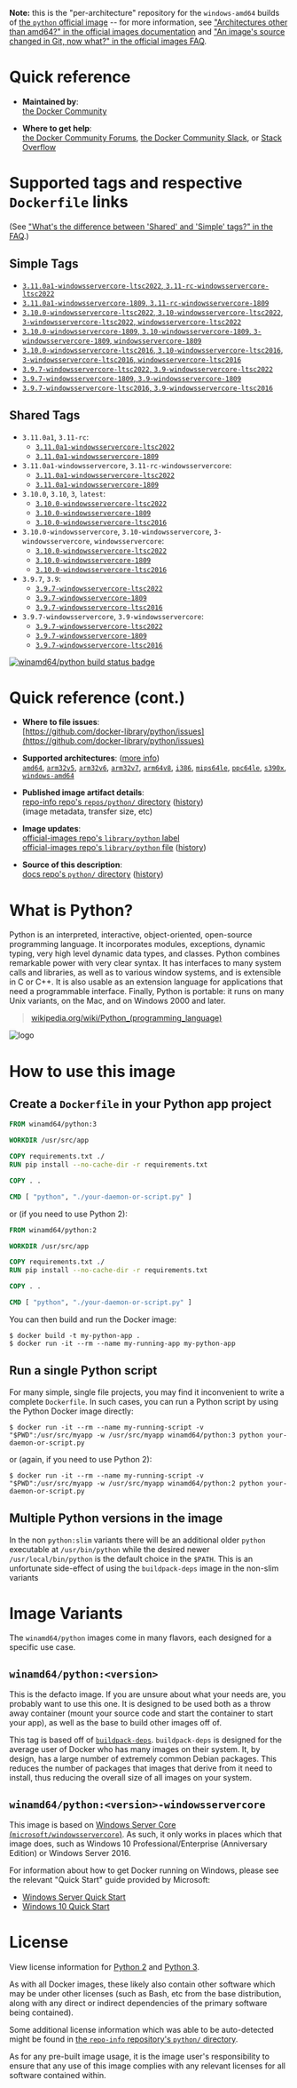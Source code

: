 <!--

********************************************************************************

WARNING:

    DO NOT EDIT "python/README.md"

    IT IS AUTO-GENERATED

    (from the other files in "python/" combined with a set of templates)

********************************************************************************

-->

**Note:** this is the "per-architecture" repository for the `windows-amd64` builds of [the `python` official image](https://hub.docker.com/_/python) -- for more information, see ["Architectures other than amd64?" in the official images documentation](https://github.com/docker-library/official-images#architectures-other-than-amd64) and ["An image's source changed in Git, now what?" in the official images FAQ](https://github.com/docker-library/faq#an-images-source-changed-in-git-now-what).

# Quick reference

-	**Maintained by**:  
	[the Docker Community](https://github.com/docker-library/python)

-	**Where to get help**:  
	[the Docker Community Forums](https://forums.docker.com/), [the Docker Community Slack](https://dockr.ly/slack), or [Stack Overflow](https://stackoverflow.com/search?tab=newest&q=docker)

# Supported tags and respective `Dockerfile` links

(See ["What's the difference between 'Shared' and 'Simple' tags?" in the FAQ](https://github.com/docker-library/faq#whats-the-difference-between-shared-and-simple-tags).)

## Simple Tags

-	[`3.11.0a1-windowsservercore-ltsc2022`, `3.11-rc-windowsservercore-ltsc2022`](https://github.com/docker-library/python/blob/34e07d84e7aca7be844494919006f2b6efc7d8bc/3.11-rc/windows/windowsservercore-ltsc2022/Dockerfile)
-	[`3.11.0a1-windowsservercore-1809`, `3.11-rc-windowsservercore-1809`](https://github.com/docker-library/python/blob/34e07d84e7aca7be844494919006f2b6efc7d8bc/3.11-rc/windows/windowsservercore-1809/Dockerfile)
-	[`3.10.0-windowsservercore-ltsc2022`, `3.10-windowsservercore-ltsc2022`, `3-windowsservercore-ltsc2022`, `windowsservercore-ltsc2022`](https://github.com/docker-library/python/blob/8d48af512dc58e9c29c9d4ee59477c195a29cbdc/3.10/windows/windowsservercore-ltsc2022/Dockerfile)
-	[`3.10.0-windowsservercore-1809`, `3.10-windowsservercore-1809`, `3-windowsservercore-1809`, `windowsservercore-1809`](https://github.com/docker-library/python/blob/8d48af512dc58e9c29c9d4ee59477c195a29cbdc/3.10/windows/windowsservercore-1809/Dockerfile)
-	[`3.10.0-windowsservercore-ltsc2016`, `3.10-windowsservercore-ltsc2016`, `3-windowsservercore-ltsc2016`, `windowsservercore-ltsc2016`](https://github.com/docker-library/python/blob/8d48af512dc58e9c29c9d4ee59477c195a29cbdc/3.10/windows/windowsservercore-ltsc2016/Dockerfile)
-	[`3.9.7-windowsservercore-ltsc2022`, `3.9-windowsservercore-ltsc2022`](https://github.com/docker-library/python/blob/9ff8b15bc523ab47020d9fb4a2449d5a82ff9750/3.9/windows/windowsservercore-ltsc2022/Dockerfile)
-	[`3.9.7-windowsservercore-1809`, `3.9-windowsservercore-1809`](https://github.com/docker-library/python/blob/9ff8b15bc523ab47020d9fb4a2449d5a82ff9750/3.9/windows/windowsservercore-1809/Dockerfile)
-	[`3.9.7-windowsservercore-ltsc2016`, `3.9-windowsservercore-ltsc2016`](https://github.com/docker-library/python/blob/9ff8b15bc523ab47020d9fb4a2449d5a82ff9750/3.9/windows/windowsservercore-ltsc2016/Dockerfile)

## Shared Tags

-	`3.11.0a1`, `3.11-rc`:
	-	[`3.11.0a1-windowsservercore-ltsc2022`](https://github.com/docker-library/python/blob/34e07d84e7aca7be844494919006f2b6efc7d8bc/3.11-rc/windows/windowsservercore-ltsc2022/Dockerfile)
	-	[`3.11.0a1-windowsservercore-1809`](https://github.com/docker-library/python/blob/34e07d84e7aca7be844494919006f2b6efc7d8bc/3.11-rc/windows/windowsservercore-1809/Dockerfile)
-	`3.11.0a1-windowsservercore`, `3.11-rc-windowsservercore`:
	-	[`3.11.0a1-windowsservercore-ltsc2022`](https://github.com/docker-library/python/blob/34e07d84e7aca7be844494919006f2b6efc7d8bc/3.11-rc/windows/windowsservercore-ltsc2022/Dockerfile)
	-	[`3.11.0a1-windowsservercore-1809`](https://github.com/docker-library/python/blob/34e07d84e7aca7be844494919006f2b6efc7d8bc/3.11-rc/windows/windowsservercore-1809/Dockerfile)
-	`3.10.0`, `3.10`, `3`, `latest`:
	-	[`3.10.0-windowsservercore-ltsc2022`](https://github.com/docker-library/python/blob/8d48af512dc58e9c29c9d4ee59477c195a29cbdc/3.10/windows/windowsservercore-ltsc2022/Dockerfile)
	-	[`3.10.0-windowsservercore-1809`](https://github.com/docker-library/python/blob/8d48af512dc58e9c29c9d4ee59477c195a29cbdc/3.10/windows/windowsservercore-1809/Dockerfile)
	-	[`3.10.0-windowsservercore-ltsc2016`](https://github.com/docker-library/python/blob/8d48af512dc58e9c29c9d4ee59477c195a29cbdc/3.10/windows/windowsservercore-ltsc2016/Dockerfile)
-	`3.10.0-windowsservercore`, `3.10-windowsservercore`, `3-windowsservercore`, `windowsservercore`:
	-	[`3.10.0-windowsservercore-ltsc2022`](https://github.com/docker-library/python/blob/8d48af512dc58e9c29c9d4ee59477c195a29cbdc/3.10/windows/windowsservercore-ltsc2022/Dockerfile)
	-	[`3.10.0-windowsservercore-1809`](https://github.com/docker-library/python/blob/8d48af512dc58e9c29c9d4ee59477c195a29cbdc/3.10/windows/windowsservercore-1809/Dockerfile)
	-	[`3.10.0-windowsservercore-ltsc2016`](https://github.com/docker-library/python/blob/8d48af512dc58e9c29c9d4ee59477c195a29cbdc/3.10/windows/windowsservercore-ltsc2016/Dockerfile)
-	`3.9.7`, `3.9`:
	-	[`3.9.7-windowsservercore-ltsc2022`](https://github.com/docker-library/python/blob/9ff8b15bc523ab47020d9fb4a2449d5a82ff9750/3.9/windows/windowsservercore-ltsc2022/Dockerfile)
	-	[`3.9.7-windowsservercore-1809`](https://github.com/docker-library/python/blob/9ff8b15bc523ab47020d9fb4a2449d5a82ff9750/3.9/windows/windowsservercore-1809/Dockerfile)
	-	[`3.9.7-windowsservercore-ltsc2016`](https://github.com/docker-library/python/blob/9ff8b15bc523ab47020d9fb4a2449d5a82ff9750/3.9/windows/windowsservercore-ltsc2016/Dockerfile)
-	`3.9.7-windowsservercore`, `3.9-windowsservercore`:
	-	[`3.9.7-windowsservercore-ltsc2022`](https://github.com/docker-library/python/blob/9ff8b15bc523ab47020d9fb4a2449d5a82ff9750/3.9/windows/windowsservercore-ltsc2022/Dockerfile)
	-	[`3.9.7-windowsservercore-1809`](https://github.com/docker-library/python/blob/9ff8b15bc523ab47020d9fb4a2449d5a82ff9750/3.9/windows/windowsservercore-1809/Dockerfile)
	-	[`3.9.7-windowsservercore-ltsc2016`](https://github.com/docker-library/python/blob/9ff8b15bc523ab47020d9fb4a2449d5a82ff9750/3.9/windows/windowsservercore-ltsc2016/Dockerfile)

[![winamd64/python build status badge](https://img.shields.io/jenkins/s/https/doi-janky.infosiftr.net/job/multiarch/job/windows-amd64/job/python.svg?label=winamd64/python%20%20build%20job)](https://doi-janky.infosiftr.net/job/multiarch/job/windows-amd64/job/python/)

# Quick reference (cont.)

-	**Where to file issues**:  
	[https://github.com/docker-library/python/issues](https://github.com/docker-library/python/issues)

-	**Supported architectures**: ([more info](https://github.com/docker-library/official-images#architectures-other-than-amd64))  
	[`amd64`](https://hub.docker.com/r/amd64/python/), [`arm32v5`](https://hub.docker.com/r/arm32v5/python/), [`arm32v6`](https://hub.docker.com/r/arm32v6/python/), [`arm32v7`](https://hub.docker.com/r/arm32v7/python/), [`arm64v8`](https://hub.docker.com/r/arm64v8/python/), [`i386`](https://hub.docker.com/r/i386/python/), [`mips64le`](https://hub.docker.com/r/mips64le/python/), [`ppc64le`](https://hub.docker.com/r/ppc64le/python/), [`s390x`](https://hub.docker.com/r/s390x/python/), [`windows-amd64`](https://hub.docker.com/r/winamd64/python/)

-	**Published image artifact details**:  
	[repo-info repo's `repos/python/` directory](https://github.com/docker-library/repo-info/blob/master/repos/python) ([history](https://github.com/docker-library/repo-info/commits/master/repos/python))  
	(image metadata, transfer size, etc)

-	**Image updates**:  
	[official-images repo's `library/python` label](https://github.com/docker-library/official-images/issues?q=label%3Alibrary%2Fpython)  
	[official-images repo's `library/python` file](https://github.com/docker-library/official-images/blob/master/library/python) ([history](https://github.com/docker-library/official-images/commits/master/library/python))

-	**Source of this description**:  
	[docs repo's `python/` directory](https://github.com/docker-library/docs/tree/master/python) ([history](https://github.com/docker-library/docs/commits/master/python))

# What is Python?

Python is an interpreted, interactive, object-oriented, open-source programming language. It incorporates modules, exceptions, dynamic typing, very high level dynamic data types, and classes. Python combines remarkable power with very clear syntax. It has interfaces to many system calls and libraries, as well as to various window systems, and is extensible in C or C++. It is also usable as an extension language for applications that need a programmable interface. Finally, Python is portable: it runs on many Unix variants, on the Mac, and on Windows 2000 and later.

> [wikipedia.org/wiki/Python_(programming_language)](https://en.wikipedia.org/wiki/Python_%28programming_language%29)

![logo](https://raw.githubusercontent.com/docker-library/docs/01c12653951b2fe592c1f93a13b4e289ada0e3a1/python/logo.png)

# How to use this image

## Create a `Dockerfile` in your Python app project

```dockerfile
FROM winamd64/python:3

WORKDIR /usr/src/app

COPY requirements.txt ./
RUN pip install --no-cache-dir -r requirements.txt

COPY . .

CMD [ "python", "./your-daemon-or-script.py" ]
```

or (if you need to use Python 2):

```dockerfile
FROM winamd64/python:2

WORKDIR /usr/src/app

COPY requirements.txt ./
RUN pip install --no-cache-dir -r requirements.txt

COPY . .

CMD [ "python", "./your-daemon-or-script.py" ]
```

You can then build and run the Docker image:

```console
$ docker build -t my-python-app .
$ docker run -it --rm --name my-running-app my-python-app
```

## Run a single Python script

For many simple, single file projects, you may find it inconvenient to write a complete `Dockerfile`. In such cases, you can run a Python script by using the Python Docker image directly:

```console
$ docker run -it --rm --name my-running-script -v "$PWD":/usr/src/myapp -w /usr/src/myapp winamd64/python:3 python your-daemon-or-script.py
```

or (again, if you need to use Python 2):

```console
$ docker run -it --rm --name my-running-script -v "$PWD":/usr/src/myapp -w /usr/src/myapp winamd64/python:2 python your-daemon-or-script.py
```

## Multiple Python versions in the image

In the non `python:slim` variants there will be an additional older `python` executable at `/usr/bin/python` while the desired newer `/usr/local/bin/python` is the default choice in the `$PATH`. This is an unfortunate side-effect of using the `buildpack-deps` image in the non-slim variants

# Image Variants

The `winamd64/python` images come in many flavors, each designed for a specific use case.

## `winamd64/python:<version>`

This is the defacto image. If you are unsure about what your needs are, you probably want to use this one. It is designed to be used both as a throw away container (mount your source code and start the container to start your app), as well as the base to build other images off of.

This tag is based off of [`buildpack-deps`](https://hub.docker.com/_/buildpack-deps/). `buildpack-deps` is designed for the average user of Docker who has many images on their system. It, by design, has a large number of extremely common Debian packages. This reduces the number of packages that images that derive from it need to install, thus reducing the overall size of all images on your system.

## `winamd64/python:<version>-windowsservercore`

This image is based on [Windows Server Core (`microsoft/windowsservercore`)](https://hub.docker.com/r/microsoft/windowsservercore/). As such, it only works in places which that image does, such as Windows 10 Professional/Enterprise (Anniversary Edition) or Windows Server 2016.

For information about how to get Docker running on Windows, please see the relevant "Quick Start" guide provided by Microsoft:

-	[Windows Server Quick Start](https://msdn.microsoft.com/en-us/virtualization/windowscontainers/quick_start/quick_start_windows_server)
-	[Windows 10 Quick Start](https://msdn.microsoft.com/en-us/virtualization/windowscontainers/quick_start/quick_start_windows_10)

# License

View license information for [Python 2](https://docs.python.org/2/license.html) and [Python 3](https://docs.python.org/3/license.html).

As with all Docker images, these likely also contain other software which may be under other licenses (such as Bash, etc from the base distribution, along with any direct or indirect dependencies of the primary software being contained).

Some additional license information which was able to be auto-detected might be found in [the `repo-info` repository's `python/` directory](https://github.com/docker-library/repo-info/tree/master/repos/python).

As for any pre-built image usage, it is the image user's responsibility to ensure that any use of this image complies with any relevant licenses for all software contained within.
